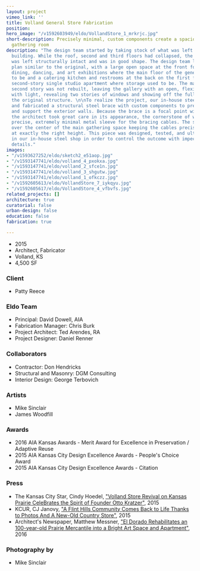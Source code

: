 ```yaml
---
layout: project
vimeo_link: ''
title: Volland General Store Fabrication
position: 
hero_image: "/v1592603949/eldo/VollandStore_1_mrkrjc.jpg"
short-description: Precisely minimal, custom components create a spacious community
  gathering room
description: "The design team started by taking stock of what was left of the original
  building. While the roof, second and third floors had collapsed, the masonry shell
  was left structurally intact and was in good shape. The design team laid out a floor
  plan similar to the original, with a large open space at the front for events including
  dining, dancing, and art exhibitions where the main floor of the general store used
  to be and a catering kitchen and restrooms at the back on the first floor and a
  second-story single studio apartment where storage used to be. The majority of the
  second story was not rebuilt, leaving the gallery with an open, flexible and filled
  with light, revealing two stories of windows and showing off the full height of
  the original structure. \n\nTo realize the project, our in-house steel shop designed
  and fabricated a structural steel brace with custom components to prevent deflection
  and support the exterior walls. Because the brace is a focal point within the space,
  the architect took great care in its appearance, the cornerstone of which is a highly
  precise, extremely minimal metal sleeve for the bracing cables. The sleeve hovers
  over the center of the main gathering space keeping the cables precisely separated
  at exactly the right height. This piece was designed, tested, and ultimately fabricated
  in our in-house steel shop in order to control the outcome with impeccably clean
  details."
images:
- "/v1593627252/eldo/sketch2_e51aop.jpg"
- "/v1593147741/eldo/volland_4_pxokxa.jpg"
- "/v1593147741/eldo/volland_2_sfce1n.jpg"
- "/v1593147741/eldo/volland_3_shgutw.jpg"
- "/v1593147741/eldo/volland_1_ofkczz.jpg"
- "/v1592605613/eldo/VollandStore_7_iykqyu.jpg"
- "/v1592605617/eldo/VollandStore_4_vfbvfs.jpg"
related_projects: []
architecture: true
curatorial: false
urban-design: false
education: false
fabrication: true

---
```

* 2015
* Architect, Fabricator
* Volland, KS
* 4,500 SF

### Client

* Patty Reece

### Eldo Team

* Principal: David Dowell, AIA
* Fabrication Manager: Chris Burk
* Project Architect: Ted Arendes, RA
* Project Designer: Daniel Renner

### Collaborators

* Contractor: Don Hendricks
* Structural and Masonry: DGM Consulting
* Interior Design: George Terbovich

### Artists

* Mike Sinclair
* James Woodfill

### Awards

* 2016 AIA Kansas Awards - Merit Award for Excellence in Preservation / Adaptive Reuse
* 2015 AIA Kansas City Design Excellence Awards - People's Choice Award
* 2015 AIA Kansas City Design Excellence Awards - Citation

### Press

* The Kansas City Star, Cindy Hoedel, ["Volland Store Revival on Kansas Prairie CeleBrates the Spirit of Founder Otto Kratzer"](https://www.kansascity.com/entertainment/article25513768.html "Volland Store Revival on Kansas Prairie CeleBrates the Spirit of Founder Otto Kratzer"), 2015
* KCUR, CJ Janovy, ["A Flint Hills Community Comes Back to Life Thanks to Photos And A New-Old Country Store"](https://www.kcur.org/post/flint-hills-community-comes-back-life-thanks-photos-and-new-old-country-store#stream/0 "A Flint Hills Community Comes Back to Life Thanks to Photos And A New-Old Country Store"), 2015
* Architect's Newspaper, Matthew Messner, ["El Dorado Rehabilitates an 100-year-old Prairie Mercantile into a Bright Art Space and Apartment"](http://archpaper.com/2016/05/el-dorado-inc-rehabilitates-mercantile/#gallery-0-slide-0 "El Dorado Rehabilitates an 100-year-old Prairie Mercantile into a Bright Art Space and Apartment"), 2016

### Photography by

* Mike Sinclair